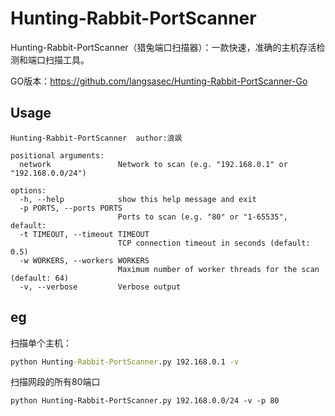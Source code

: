 # Hunting-Rabbit-PortScanner

Hunting-Rabbit-PortScanner（猎兔端口扫描器）：一款快速，准确的主机存活检测和端口扫描工具。

GO版本：https://github.com/langsasec/Hunting-Rabbit-PortScanner-Go

## Usage

```
Hunting-Rabbit-PortScanner  author:浪飒

positional arguments:
  network               Network to scan (e.g. "192.168.0.1" or "192.168.0.0/24")

options:
  -h, --help            show this help message and exit
  -p PORTS, --ports PORTS
                        Ports to scan (e.g. "80" or "1-65535", default: 
  -t TIMEOUT, --timeout TIMEOUT
                        TCP connection timeout in seconds (default: 0.5)
  -w WORKERS, --workers WORKERS
                        Maximum number of worker threads for the scan (default: 64)
  -v, --verbose         Verbose output
```

## eg

扫描单个主机：

```cmd
python Hunting-Rabbit-PortScanner.py 192.168.0.1 -v
```

扫描网段的所有80端口

```
python Hunting-Rabbit-PortScanner.py 192.168.0.0/24 -v -p 80
```

